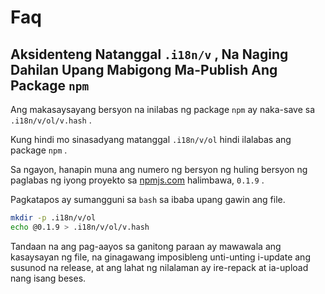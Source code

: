 # Faq

## Aksidenteng Natanggal `.i18n/v` , Na Naging Dahilan Upang Mabigong Ma-Publish Ang Package `npm`

Ang makasaysayang bersyon na inilabas ng package `npm` ay naka-save sa `.i18n/v/ol/v.hash` .

Kung hindi mo sinasadyang matanggal `.i18n/v/ol` hindi ilalabas ang package `npm` .

Sa ngayon, hanapin muna ang numero ng bersyon ng huling bersyon ng paglabas ng iyong proyekto sa [npmjs.com](//npmjs.com) halimbawa, `0.1.9` .

Pagkatapos ay sumangguni sa `bash` sa ibaba upang gawin ang file.

```bash
mkdir -p .i18n/v/ol
echo @0.1.9 > .i18n/v/ol/v.hash
```

Tandaan na ang pag-aayos sa ganitong paraan ay mawawala ang kasaysayan ng file, na ginagawang imposibleng unti-unting i-update ang susunod na release, at ang lahat ng nilalaman ay ire-repack at ia-upload nang isang beses.